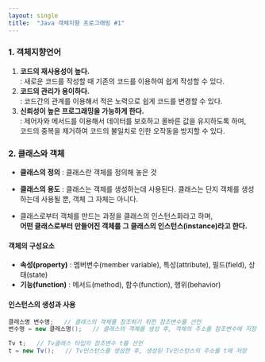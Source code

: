```yaml
---
layout: single
title:  "Java 객체지향 프로그래밍 #1"
---
```

### 1. 객체지향언어
1. **코드의 재사용성이 높다.**  
   : 새로운 코드를 작성할 때 기존의 코드를 이용하여 쉽게 작성할 수 있다. 
2. **코드의 관리가 용이하다.**  
   : 코드간의 관계를 이용해서 적은 노력으로 쉽게 코드를 변경할 수 있다.
3. **신뢰성이 높은 프로그래밍을 가능하게 한다.**  
   : 제어자와 메서드를 이용해서 데이터를 보호하고 올바른 값을 유지하도록 하며,  
     코드의 중복을 제거하여 코드의 불일치로 인한 오작동을 방지할 수 있다.

### 2. 클래스와 객체
- **클래스의 정의** : 클래스란 객체를 정의해 놓은 것
- **클래스의 용도** : 클래스는 객체를 생성하는데 사용된다.
클래스는 단지 객체를 생성하는데 사용될 뿐, 객체 그 자체는 아니다.

- 클래스로부터 객체를 만드는 과정을 클래스의 인스턴스화라고 하며,  
   **어떤 클래스로부터 만들어진 객체를 그 클래스의 인스턴스(instance)라고 한다.**

#### 객체의 구성요소
- **속성(property)** : 멤버변수(member variable), 특성(attribute), 필드(field), 상태(state)
- **기능(function)** : 메서드(method), 함수(function), 행위(behavior)

#### 인스턴스의 생성과 사용
```java
클래스명 변수명;   // 클래스의 객체를 참조하기 위한 참조변수를 선언
변수명 = new 클래스명();   // 클래스의 객체를 생성 후, 객체의 주소를 참조변수에 저장

Tv t;   // Tv클래스 타입의 참조변수 t를 선언
t = new Tv();   // Tv인스턴스를 생성한 후, 생성된 Tv인스턴스의 주소를 t에 저장
```
